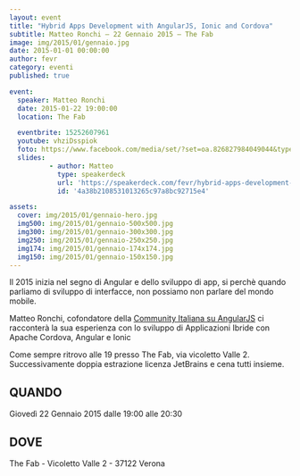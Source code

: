 ```yaml
---
layout: event
title: "Hybrid Apps Development with AngularJS, Ionic and Cordova"
subtitle: Matteo Ronchi – 22 Gennaio 2015 – The Fab
image: img/2015/01/gennaio.jpg
date: 2015-01-01 00:00:00
author: fevr
category: eventi
published: true

event:
  speaker: Matteo Ronchi
  date: 2015-01-22 19:00:00
  location: The Fab

  eventbrite: 15252607961
  youtube: vhziDsspiok
  foto: https://www.facebook.com/media/set/?set=oa.826827984049044&type=1
  slides:
          - author: Matteo
            type: speakerdeck
            url: 'https://speakerdeck.com/fevr/hybrid-apps-development-with-angularjs-ionic-and-cordova'
            id: '4a38b2108531013265c97a8bc92715e4'

assets:
  cover: img/2015/01/gennaio-hero.jpg
  img500: img/2015/01/gennaio-500x500.jpg
  img300: img/2015/01/gennaio-300x300.jpg
  img250: img/2015/01/gennaio-250x250.jpg
  img174: img/2015/01/gennaio-174x174.jpg
  img150: img/2015/01/gennaio-150x150.jpg
---
```


Il 2015 inizia nel segno di Angular e dello sviluppo di app, si perchè quando parliamo di sviluppo di interfacce,
non possiamo non parlare del mondo mobile.

Matteo Ronchi, cofondatore della
[Community Italiana su AngularJS](https://plus.google.com/communities/116870768974618912798) ci racconterà la sua
esperienza con lo sviluppo di Applicazioni Ibride con Apache Cordova, Angular e Ionic

Come sempre ritrovo alle 19 presso The Fab, via vicoletto Valle 2. Successivamente doppia estrazione licenza JetBrains
e cena tutti insieme.

## QUANDO
Giovedì 22 Gennaio 2015 dalle 19:00 alle 20:30

## DOVE
The Fab - Vicoletto Valle 2 - 37122 Verona